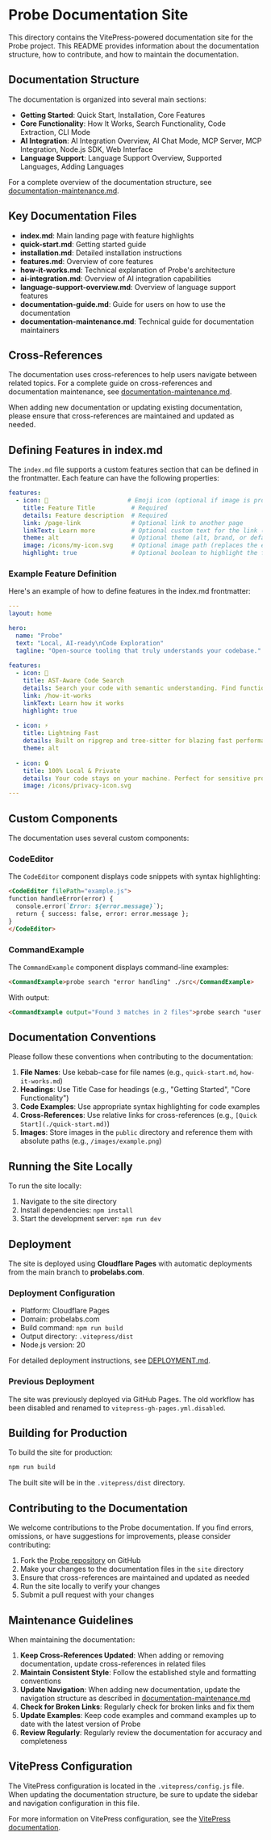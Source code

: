 # Probe Documentation Site

This directory contains the VitePress-powered documentation site for the Probe project. This README provides information about the documentation structure, how to contribute, and how to maintain the documentation.

## Documentation Structure

The documentation is organized into several main sections:

- **Getting Started**: Quick Start, Installation, Core Features
- **Core Functionality**: How It Works, Search Functionality, Code Extraction, CLI Mode
- **AI Integration**: AI Integration Overview, AI Chat Mode, MCP Server, MCP Integration, Node.js SDK, Web Interface
- **Language Support**: Language Support Overview, Supported Languages, Adding Languages

For a complete overview of the documentation structure, see [documentation-maintenance.md](./documentation-maintenance.md).

## Key Documentation Files

- **index.md**: Main landing page with feature highlights
- **quick-start.md**: Getting started guide
- **installation.md**: Detailed installation instructions
- **features.md**: Overview of core features
- **how-it-works.md**: Technical explanation of Probe's architecture
- **ai-integration.md**: Overview of AI integration capabilities
- **language-support-overview.md**: Overview of language support features
- **documentation-guide.md**: Guide for users on how to use the documentation
- **documentation-maintenance.md**: Technical guide for documentation maintainers

## Cross-References

The documentation uses cross-references to help users navigate between related topics. For a complete guide on cross-references and documentation maintenance, see [documentation-maintenance.md](./documentation-maintenance.md).

When adding new documentation or updating existing documentation, please ensure that cross-references are maintained and updated as needed.

## Defining Features in index.md

The `index.md` file supports a custom features section that can be defined in the frontmatter. Each feature can have the following properties:

```yaml
features:
  - icon: 🔎                      # Emoji icon (optional if image is provided)
    title: Feature Title          # Required
    details: Feature description  # Required
    link: /page-link              # Optional link to another page
    linkText: Learn more          # Optional custom text for the link (defaults to "Learn more")
    theme: alt                    # Optional theme (alt, brand, or default)
    image: /icons/my-icon.svg     # Optional image path (replaces the emoji icon)
    highlight: true               # Optional boolean to highlight the feature
```

### Example Feature Definition

Here's an example of how to define features in the index.md frontmatter:

```yaml
---
layout: home

hero:
  name: "Probe"
  text: "Local, AI-ready\nCode Exploration"
  tagline: "Open-source tooling that truly understands your codebase."
  
features:
  - icon: 🔎
    title: AST-Aware Code Search
    details: Search your code with semantic understanding. Find functions, classes, and patterns across your entire codebase.
    link: /how-it-works
    linkText: Learn how it works
    highlight: true
    
  - icon: ⚡
    title: Lightning Fast
    details: Built on ripgrep and tree-sitter for blazing fast performance. No indexing needed.
    theme: alt
    
  - icon: 🔒
    title: 100% Local & Private
    details: Your code stays on your machine. Perfect for sensitive projects.
    image: /icons/privacy-icon.svg
---
```

## Custom Components

The documentation uses several custom components:

### CodeEditor

The `CodeEditor` component displays code snippets with syntax highlighting:

```markdown
<CodeEditor filePath="example.js">
function handleError(error) {
  console.error(`Error: ${error.message}`);
  return { success: false, error: error.message };
}
</CodeEditor>
```

### CommandExample

The `CommandExample` component displays command-line examples:

```markdown
<CommandExample>probe search "error handling" ./src</CommandExample>
```

With output:

```markdown
<CommandExample output="Found 3 matches in 2 files">probe search "user authentication" ./src</CommandExample>
```

## Documentation Conventions

Please follow these conventions when contributing to the documentation:

1. **File Names**: Use kebab-case for file names (e.g., `quick-start.md`, `how-it-works.md`)
2. **Headings**: Use Title Case for headings (e.g., "Getting Started", "Core Functionality")
3. **Code Examples**: Use appropriate syntax highlighting for code examples
4. **Cross-References**: Use relative links for cross-references (e.g., `[Quick Start](./quick-start.md)`)
5. **Images**: Store images in the `public` directory and reference them with absolute paths (e.g., `/images/example.png`)

## Running the Site Locally

To run the site locally:

1. Navigate to the site directory
2. Install dependencies: `npm install`
3. Start the development server: `npm run dev`

## Deployment

The site is deployed using **Cloudflare Pages** with automatic deployments from the main branch to **probelabs.com**.

### Deployment Configuration
- Platform: Cloudflare Pages
- Domain: probelabs.com
- Build command: `npm run build`
- Output directory: `.vitepress/dist`
- Node.js version: 20

For detailed deployment instructions, see [DEPLOYMENT.md](./DEPLOYMENT.md).

### Previous Deployment
The site was previously deployed via GitHub Pages. The old workflow has been disabled and renamed to `vitepress-gh-pages.yml.disabled`.

## Building for Production

To build the site for production:

```bash
npm run build
```

The built site will be in the `.vitepress/dist` directory.

## Contributing to the Documentation

We welcome contributions to the Probe documentation. If you find errors, omissions, or have suggestions for improvements, please consider contributing:

1. Fork the [Probe repository](https://github.com/probelabs/probe) on GitHub
2. Make your changes to the documentation files in the `site` directory
3. Ensure that cross-references are maintained and updated as needed
4. Run the site locally to verify your changes
5. Submit a pull request with your changes

## Maintenance Guidelines

When maintaining the documentation:

1. **Keep Cross-References Updated**: When adding or removing documentation, update cross-references in related files
2. **Maintain Consistent Style**: Follow the established style and formatting conventions
3. **Update Navigation**: When adding new documentation, update the navigation structure as described in [documentation-maintenance.md](./documentation-maintenance.md)
4. **Check for Broken Links**: Regularly check for broken links and fix them
5. **Update Examples**: Keep code examples and command examples up to date with the latest version of Probe
6. **Review Regularly**: Regularly review the documentation for accuracy and completeness

## VitePress Configuration

The VitePress configuration is located in the `.vitepress/config.js` file. When updating the documentation structure, be sure to update the sidebar and navigation configuration in this file.

For more information on VitePress configuration, see the [VitePress documentation](https://vitepress.dev/reference/site-config).
